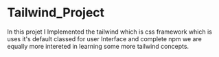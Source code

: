 # Tailwind_Project
 In this projet I Implemented the tailwind which is css framework which is uses it's default classed for user Interface and complete npm we are equally more intereted in learning some more tailwind concepts.
